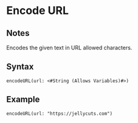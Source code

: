 # Encode URL
## Notes
Encodes the given text in URL allowed characters.
## Syntax
```
encodeURL(url: <#String (Allows Variables)#>)
```
## Example
```
encodeURL(url: "https://jellycuts.com")
```